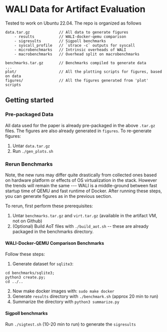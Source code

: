 # WALI Data for Artifact Evaluation

Tested to work on Ubuntu 22.04. The repo is organized as follows

```shell
data.tar.gz             // All data to generate figures
	- results           // WALI-docker-qemu comparison
	- sigresults        // Sigpoll benchmarks
	- syscall_profile   // `strace -c` outputs for syscall
	- microbenchmarks   // Intrinsic overheads of WALI
	- macrobenchmarks   // Overhead split on macrobenchmarks

benchmarks.tar.gz       // Benchmarks compiled to generate data
...
plot/                   // All the plotting scripts for figures, based on data
figures/                // All the figures generated from 'plot' scripts
```


## Getting started

### Pre-packaged Data

All data used for the paper is already pre-packaged in the above `.tar.gz` files. 
The figures are also already generated in `figures`. 
To re-generate figures:

1. Untar `data.tar.gz`
2. Run `./gen_plots.sh`

### Rerun Benchmarks

Note, the new runs may differ quite drastically from collected ones based on hardware platform or effects of OS virtualization in the stack.
However the trends will remain the same --- WALI is a middle-ground between fast startup time of QEMU and fast runtime of Docker.
After running these steps, you can generate figures as in the previous section.

To rerun, first perform these prerequisites:

1. Untar `benchmarks.tar.gz` and `virt.tar.gz` (available in the artifact VM, not on Github)
2. (Optional) Build AoT files with `./build_aot.sh` -- these are already packaged in the benchmarks directory.


#### WALI-Docker-QEMU Comparison Benchmarks

Follow these steps:
1. Generate dataset for `sqlite3`:
```shell
cd benchmarks/sqlite3; 
python3 create.py; 
cd ../..
```
2. Now make docker images with: `sudo make docker`
3. Generate `results` directory with `./benchmark.sh` (approx 20 min to run)
4. Summarize the directory with `python3 summarize.py`

#### Sigpoll benchmarks

Run `./sigtest.sh` (10-20 min to run) to generate the `sigresults`

